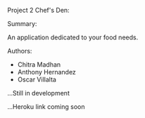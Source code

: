 Project 2 Chef's Den:

Summary:

An application dedicated to your food needs.

Authors:

<ul>
<li>Chitra Madhan</li>
<li>Anthony Hernandez</li>
<li>Oscar Villalta</li>
</ul>

...Still in development

...Heroku link coming soon






